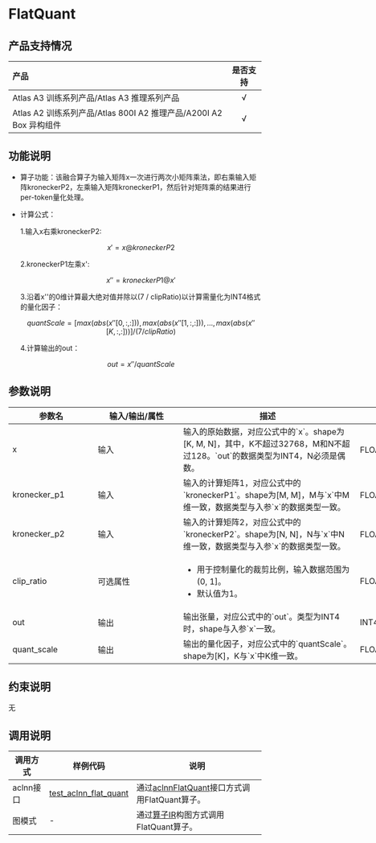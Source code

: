 # FlatQuant

## 产品支持情况

|产品             |  是否支持  |
|:-------------------------|:----------:|
|  <term>Atlas A3 训练系列产品/Atlas A3 推理系列产品</term>   |     √    |
|  <term>Atlas A2 训练系列产品/Atlas 800I A2 推理产品/A200I A2 Box 异构组件</term>     |     √    |

## 功能说明

- 算子功能：该融合算子为输入矩阵x一次进行两次小矩阵乘法，即右乘输入矩阵kroneckerP2，左乘输入矩阵kroneckerP1，然后针对矩阵乘的结果进行per-token量化处理。

- 计算公式：
  
  1.输入x右乘kroneckerP2: 
  
    $$
    x' = x @ kroneckerP2
    $$

  2.kroneckerP1左乘x':
    
    $$
    x'' = kroneckerP1@x'
    $$
  
  3.沿着x''的0维计算最大绝对值并除以(7 / clipRatio)以计算需量化为INT4格式的量化因子：

    $$
    quantScale = [max(abs(x''[0,:,:])),max(abs(x''[1,:,:])),...,max(abs(x''[K,:,:]))]/(7 / clipRatio)
    $$
  
  4.计算输出的out：
  
    $$
    out = x'' / quantScale
    $$

## 参数说明

<table style="undefined;table-layout: fixed; width: 1005px"><colgroup>
  <col style="width: 170px">
  <col style="width: 170px">
  <col style="width: 352px">
  <col style="width: 213px">
  <col style="width: 100px">
  </colgroup>
  <thead>
    <tr>
      <th>参数名</th>
      <th>输入/输出/属性</th>
      <th>描述</th>
      <th>数据类型</th>
      <th>数据格式</th>
    </tr></thead>
  <tbody>
    <tr>
      <td>x</td>
      <td>输入</td>
      <td>输入的原始数据，对应公式中的`x`。shape为[K, M, N]，其中，K不超过32768，M和N不超过128。`out`的数据类型为INT4，N必须是偶数。</td>
      <td>FLOAT16、BFLOAT16</td>
      <td>ND</td>
    </tr>
    <tr>
      <td>kronecker_p1</td>
      <td>输入</td>
      <td>输入的计算矩阵1，对应公式中的`kroneckerP1`。shape为[M, M]，M与`x`中M维一致，数据类型与入参`x`的数据类型一致。</td>
      <td>FLOAT16、BFLOAT16</td>
      <td>ND</td>
    </tr>
    <tr>
      <td>kronecker_p2</td>
      <td>输入</td>
      <td>输入的计算矩阵2，对应公式中的`kroneckerP2`。shape为[N, N]，N与`x`中N维一致，数据类型与入参`x`的数据类型一致。</td>
      <td>FLOAT16、BFLOAT16</td>
      <td>ND</td>
    </tr>
    <tr>
      <td>clip_ratio</td>
      <td>可选属性</td>
      <td><ul><li>用于控制量化的裁剪比例，输入数据范围为(0, 1]。</li><li>默认值为1。</li></ul></td>
      <td>FLOAT</td>
      <td>-</td>
    </tr>
    <tr>
      <td>out</td>
      <td>输出</td>
      <td>输出张量，对应公式中的`out`。类型为INT4时，shape与入参`x`一致。</td>
      <td>INT4</td>
      <td>ND</td>
    </tr>
    <tr>
      <td>quant_scale</td>
      <td>输出</td>
      <td>输出的量化因子，对应公式中的`quantScale`。shape为[K]，K与`x`中K维一致。</td>
      <td>FLOAT32</td>
      <td>ND</td>
    </tr>
  </tbody></table>

## 约束说明

无

## 调用说明

| 调用方式   | 样例代码           | 说明                                         |
| ---------------- | --------------------------- | --------------------------------------------------- |
| aclnn接口  | [test_aclnn_flat_quant](examples/test_aclnn_flat_quant.cpp) | 通过[aclnnFlatQuant](docs/aclnnFlatQuant.md)接口方式调用FlatQuant算子。 |
| 图模式 | -  | 通过[算子IR](op_graph/flat_quant_proto.h)构图方式调用FlatQuant算子。         |

<!--[test_geir_flat_quant](examples/test_geir_flat_quant.cpp)-->